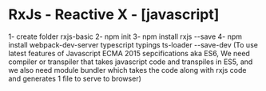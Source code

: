 # RxJs - Reactive X - [javascript]

1- create folder rxjs-basic
2- npm init
3- npm install rxjs --save
4- npm install webpack-dev-server typescript typings ts-loader --save-dev
      (To use latest features of Javascript ECMA 2015 sepcifications aka ES6, We need compiler or transpiler that takes javascript code and transpiles in ES5, and we also need module bundler which takes the code along with rxjs code and generates 1 file to serve to browser)
